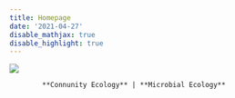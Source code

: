 ```yaml
---
title: Homepage
date: '2021-04-27'
disable_mathjax: true
disable_highlight: true
---
```




![](/images/tree.jpg)

 			**Connunity Ecology** | **Microbial Ecology** 

